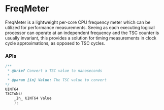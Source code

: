 # FreqMeter
FreqMeter is a lightweight per-core CPU frequency meter which can be utilized for performance measurements. Seeing as each executing logical processor can operate at an independent frequency and the TSC counter is usually invariant, this provides a solution for timing measurements in clock cycle approximations, as opposed to TSC cycles.

### APIs
```cpp
/**
 * @brief Convert a TSC value to nanoseconds
 * 
 * @param [in] Value: The TSC value to convert 
*/
UINT64
TSCToNs( 
	_In_ UINT64 Value 
	);
```
